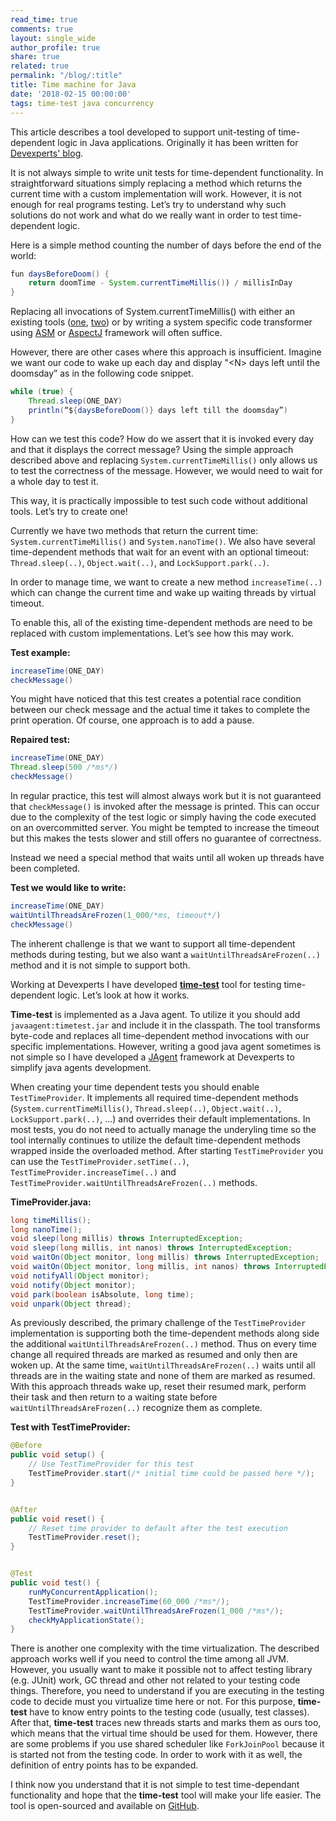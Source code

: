 ```yaml
---
read_time: true
comments: true
layout: single_wide
author_profile: true
share: true
related: true
permalink: "/blog/:title"
title: Time machine for Java
date: '2018-02-15 00:00:00'
tags: time-test java concurrency
---
```


This article describes a tool developed to support unit-testing of time-dependent logic in Java applications. Originally it has been written for [Devexperts' blog](https://blog.devexperts.com/time-machine-for-java).

It is not always simple to write unit tests for time-dependent functionality. In straightforward situations simply replacing a method which returns the current time with a custom implementation will work. However, it is not enough for real programs testing. Let’s try to understand why such solutions do not work and what do we really want in order to test time-dependent logic.

Here is a simple method counting the number of days before the end of the world:

```java
fun daysBeforeDoom() {
    return doomTime - System.currentTimeMillis()) / millisInDay
}
```

Replacing all invocations of System.currentTimeMillis() with either an existing tools ([one](https://github.com/TOPdesk/time-transformer-agent/), [two](https://stackoverflow.com/questions/2001671/override-java-system-currenttimemillis-for-testing-time-sensitive-code)) or by writing a system specific  code transformer using [ASM](http://asm.ow2.org/) or [AspectJ](https://www.eclipse.org/aspectj/) framework will often suffice.

However, there are other cases where this approach is insufficient. Imagine we want our code to wake up each day and display "\<N\> days left until the doomsday” as in the following code snippet.

```java
while (true) {
    Thread.sleep(ONE_DAY)
    println(“${daysBeforeDoom()} days left till the doomsday”)
}
```

How can we test this code? How do we assert that it is invoked every day and that it displays the correct message? Using the simple approach described above and replacing `System.currentTimeMillis()` only allows us to test the correctness of the message. However, we would need to wait for a whole day to test it.

This way, it is practically impossible to test such code without additional tools. Let’s try to create one!

Currently we have two methods that return the current time: `System.currentTimeMillis()` and `System.nanoTime()`. We also have several time-dependent methods that wait for an event with an optional timeout: `Thread.sleep(..)`, `Object.wait(..)`, and `LockSupport.park(..)`.

In order to manage time, we want to create a new method `increaseTime(..)` which can change the current time and wake up waiting threads by virtual timeout.

To enable this, all of the existing time-dependent methods are need to be replaced with custom implementations. Let’s see how this may work.

**Test example:**

```java
increaseTime(ONE_DAY)
checkMessage()
```

You might have noticed that this test creates a potential race condition between our check message and the actual time it takes to complete the print operation.  Of course, one approach is to add a pause.

**Repaired test:**

```java
increaseTime(ONE_DAY)
Thread.sleep(500 /*ms*/)
checkMessage()
```

In regular practice, this test will almost always work but it is not guaranteed that `checkMessage()` is invoked after the message is printed. This can occur due to the complexity of the test logic or simply having the code executed on an overcommitted server. You might be tempted to increase the timeout but this makes the tests slower and still offers no guarantee of correctness.

Instead we need a special method that waits until all woken up threads have been completed.

**Test we would like to write:**

```java
increaseTime(ONE_DAY)
waitUntilThreadsAreFrozen(1_000/*ms, timeout*/)
checkMessage()
```

The inherent challenge is that we want to support all time-dependent methods during testing, but we also want a `waitUntilThreadsAreFrozen(..)` method and it is not simple to support both.

Working at Devexperts I have developed [**time-test**](https://github.com/Devexperts/time-test) tool for testing time-dependent logic. Let’s look at how it works.

**Time-test** is implemented as a Java agent. To utilize it you should add `javaagent:timetest.jar` and include it in the classpath. The tool transforms byte-code and replaces all time-dependent method invocations with our specific implementations. However, writing a good java agent sometimes is not simple so I have developed a [JAgent](https://github.com/Devexperts/jagent) framework at Devexperts to simplify java agents development.

When creating your time dependent tests you should enable `TestTimeProvider`. It implements all required  time-dependent methods (`System.currentTimeMillis()`, `Thread.sleep(..)`, `Object.wait(..)`, `LockSupport.park(..)`, ...) and overrides their default implementations. In most tests, you do not need to actually manage the underyling time so the tool internally continues to utilize the default time-dependent methods wrapped inside the overloaded method. After starting `TestTimeProvider` you can use the `TestTimeProvider.setTime(..)`, `TestTimeProvider.increaseTime(..)` and `TestTimeProvider.waitUntilThreadsAreFrozen(..)` methods.

**TimeProvider.java:**

```java
long timeMillis();
long nanoTime();
void sleep(long millis) throws InterruptedException;
void sleep(long millis, int nanos) throws InterruptedException;
void waitOn(Object monitor, long millis) throws InterruptedException;
void waitOn(Object monitor, long millis, int nanos) throws InterruptedException;
void notifyAll(Object monitor);
void notify(Object monitor);
void park(boolean isAbsolute, long time);
void unpark(Object thread);
```

As previously described, the primary challenge  of the `TestTimeProvider` implementation is supporting both the time-dependent methods along side the additional `waitUntilThreadsAreFrozen(..)` method. Thus on every time change all required threads are marked as resumed and only then are woken up. At the same time, `waitUntilThreadsAreFrozen(..)` waits until all threads are in the waiting state and none of them are marked as resumed. With this approach threads wake up, reset their resumed mark, perform their task and then return to a waiting state before `waitUntilThreadsAreFrozen(..)` recognize them as complete.

**Test with TestTimeProvider:**

```java
@Before
public void setup() {
    // Use TestTimeProvider for this test
    TestTimeProvider.start(/* initial time could be passed here */);
}


@After
public void reset() {
    // Reset time provider to default after the test execution
    TestTimeProvider.reset();
}


@Test
public void test() {
    runMyConcurrentApplication();
    TestTimeProvider.increaseTime(60_000 /*ms*/);
    TestTimeProvider.waitUntilThreadsAreFrozen(1_000 /*ms*/);
    checkMyApplicationState();
}
```

There is another one complexity with the time virtualization. The described approach works well if you need to control the time among all JVM. However, you usually want to make it possible not to affect testing library (e.g. JUnit) work, GC thread and other not related to your testing code things. Therefore, you need to understand if you are executing in the testing code to decide must you virtualize time here or not. For this purpose, **time-test** have to know entry points to the testing code (usually, test classes). After that, **time-test** traces new threads starts and marks them as ours too, which means that the virtual time should be used for them. However, there are some problems if you use shared scheduler like `ForkJoinPool` because it is started not from the testing code. In order to work with it as well, the definition of entry points has to be expanded.

I think now you understand that it is not simple to test time-dependant functionality and hope that the **time-test** tool will make your life easier. The tool is open-sourced and available on [GitHub](https://github.com/Devexperts/time-test).